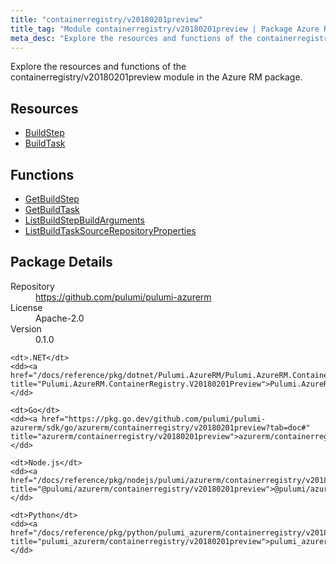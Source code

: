 ```yaml
---
title: "containerregistry/v20180201preview"
title_tag: "Module containerregistry/v20180201preview | Package Azure RM"
meta_desc: "Explore the resources and functions of the containerregistry/v20180201preview module in the Azure RM package."
---
```


<!-- WARNING: this file was generated by Pulumi Docs Generator. -->
<!-- Do not edit by hand unless you're certain you know what you are doing! -->

Explore the resources and functions of the containerregistry/v20180201preview module in the Azure RM package.

<h2 id="resources">Resources</h2>
<ul class="api">
    <li><a href="buildstep" title="BuildStep"><span class="symbol resource"></span>BuildStep</a></li>
    <li><a href="buildtask" title="BuildTask"><span class="symbol resource"></span>BuildTask</a></li>
</ul>

<h2 id="functions">Functions</h2>
<ul class="api">
    <li><a href="getbuildstep" title="GetBuildStep"><span class="symbol function"></span>GetBuildStep</a></li>
    <li><a href="getbuildtask" title="GetBuildTask"><span class="symbol function"></span>GetBuildTask</a></li>
    <li><a href="listbuildstepbuildarguments" title="ListBuildStepBuildArguments"><span class="symbol function"></span>ListBuildStepBuildArguments</a></li>
    <li><a href="listbuildtasksourcerepositoryproperties" title="ListBuildTaskSourceRepositoryProperties"><span class="symbol function"></span>ListBuildTaskSourceRepositoryProperties</a></li>
</ul>

<h2 id="package-details">Package Details</h2>
<dl class="package-details">
	<dt>Repository</dt>
	<dd><a href="https://github.com/pulumi/pulumi-azurerm">https://github.com/pulumi/pulumi-azurerm</a></dd>
	<dt>License</dt>
	<dd>Apache-2.0</dd>
	<dt>Version</dt>
	<dd>0.1.0</dd>
</dl>



<dl class="tabular">

    <dt>.NET</dt>
    <dd><a href="/docs/reference/pkg/dotnet/Pulumi.AzureRM/Pulumi.AzureRM.ContainerRegistry.V20180201Preview.html" title="Pulumi.AzureRM.ContainerRegistry.V20180201Preview">Pulumi.AzureRM.ContainerRegistry.V20180201Preview</a></dd>

    <dt>Go</dt>
    <dd><a href="https://pkg.go.dev/github.com/pulumi/pulumi-azurerm/sdk/go/azurerm/containerregistry/v20180201preview?tab=doc#" title="azurerm/containerregistry/v20180201preview">azurerm/containerregistry/v20180201preview</a></dd>

    <dt>Node.js</dt>
    <dd><a href="/docs/reference/pkg/nodejs/pulumi/azurerm/containerregistry/v20180201preview/#" title="@pulumi/azurerm/containerregistry/v20180201preview">@pulumi/azurerm/containerregistry/v20180201preview</a></dd>

    <dt>Python</dt>
    <dd><a href="/docs/reference/pkg/python/pulumi_azurerm/containerregistry/v20180201preview" title="pulumi_azurerm/containerregistry/v20180201preview">pulumi_azurerm/containerregistry/v20180201preview</a></dd>

</dl>

